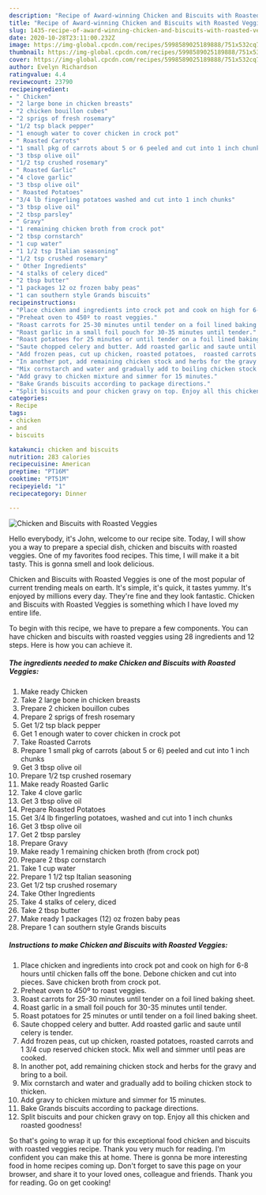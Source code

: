 ```yaml
---
description: "Recipe of Award-winning Chicken and Biscuits with Roasted Veggies"
title: "Recipe of Award-winning Chicken and Biscuits with Roasted Veggies"
slug: 1435-recipe-of-award-winning-chicken-and-biscuits-with-roasted-veggies
date: 2020-10-28T23:11:00.232Z
image: https://img-global.cpcdn.com/recipes/5998589025189888/751x532cq70/chicken-and-biscuits-with-roasted-veggies-recipe-main-photo.jpg
thumbnail: https://img-global.cpcdn.com/recipes/5998589025189888/751x532cq70/chicken-and-biscuits-with-roasted-veggies-recipe-main-photo.jpg
cover: https://img-global.cpcdn.com/recipes/5998589025189888/751x532cq70/chicken-and-biscuits-with-roasted-veggies-recipe-main-photo.jpg
author: Evelyn Richardson
ratingvalue: 4.4
reviewcount: 23790
recipeingredient:
- " Chicken"
- "2 large bone in chicken breasts"
- "2 chicken bouillon cubes"
- "2 sprigs of fresh rosemary"
- "1/2 tsp black pepper"
- "1 enough water to cover chicken in crock pot"
- " Roasted Carrots"
- "1 small pkg of carrots about 5 or 6 peeled and cut into 1 inch chunks"
- "3 tbsp olive oil"
- "1/2 tsp crushed rosemary"
- " Roasted Garlic"
- "4 clove garlic"
- "3 tbsp olive oil"
- " Roasted Potatoes"
- "3/4 lb fingerling potatoes washed and cut into 1 inch chunks"
- "3 tbsp olive oil"
- "2 tbsp parsley"
- " Gravy"
- "1 remaining chicken broth from crock pot"
- "2 tbsp cornstarch"
- "1 cup water"
- "1 1/2 tsp Italian seasoning"
- "1/2 tsp crushed rosemary"
- " Other Ingredients"
- "4 stalks of celery diced"
- "2 tbsp butter"
- "1 packages 12 oz frozen baby peas"
- "1 can southern style Grands biscuits"
recipeinstructions:
- "Place chicken and ingredients into crock pot and cook on high for 6-8 hours until chicken falls off the bone. Debone chicken and cut into pieces. Save chicken broth from crock pot."
- "Preheat oven to 450º to roast veggies."
- "Roast carrots for 25-30 minutes until tender on a foil lined baking sheet."
- "Roast garlic in a small foil pouch for 30-35 minutes until tender."
- "Roast potatoes for 25 minutes or until tender on a foil lined baking sheet."
- "Saute chopped celery and butter. Add roasted garlic and saute until celery is tender."
- "Add frozen peas, cut up chicken, roasted potatoes,  roasted carrots and 1 3/4 cup reserved chicken stock. Mix well and simmer until peas are cooked."
- "In another pot, add remaining chicken stock and herbs for the gravy and bring to a boil."
- "Mix cornstarch and water and gradually add to boiling chicken stock to thicken."
- "Add gravy to chicken mixture and simmer for 15 minutes."
- "Bake Grands biscuits according to package directions."
- "Split biscuits and pour chicken gravy on top. Enjoy all this chicken and roasted goodness!"
categories:
- Recipe
tags:
- chicken
- and
- biscuits

katakunci: chicken and biscuits 
nutrition: 283 calories
recipecuisine: American
preptime: "PT16M"
cooktime: "PT51M"
recipeyield: "1"
recipecategory: Dinner

---
```



![Chicken and Biscuits with Roasted Veggies](https://img-global.cpcdn.com/recipes/5998589025189888/751x532cq70/chicken-and-biscuits-with-roasted-veggies-recipe-main-photo.jpg)

Hello everybody, it's John, welcome to our recipe site. Today, I will show you a way to prepare a special dish, chicken and biscuits with roasted veggies. One of my favorites food recipes. This time, I will make it a bit tasty. This is gonna smell and look delicious.

Chicken and Biscuits with Roasted Veggies is one of the most popular of current trending meals on earth. It's simple, it's quick, it tastes yummy. It's enjoyed by millions every day. They're fine and they look fantastic. Chicken and Biscuits with Roasted Veggies is something which I have loved my entire life.




To begin with this recipe, we have to prepare a few components. You can have chicken and biscuits with roasted veggies using 28 ingredients and 12 steps. Here is how you can achieve it.

<!--inarticleads1-->

##### The ingredients needed to make Chicken and Biscuits with Roasted Veggies:

1. Make ready  Chicken
1. Take 2 large bone in chicken breasts
1. Prepare 2 chicken bouillon cubes
1. Prepare 2 sprigs of fresh rosemary
1. Get 1/2 tsp black pepper
1. Get 1 enough water to cover chicken in crock pot
1. Take  Roasted Carrots
1. Prepare 1 small pkg of carrots (about 5 or 6) peeled and cut into 1 inch chunks
1. Get 3 tbsp olive oil
1. Prepare 1/2 tsp crushed rosemary
1. Make ready  Roasted Garlic
1. Take 4 clove garlic
1. Get 3 tbsp olive oil
1. Prepare  Roasted Potatoes
1. Get 3/4 lb fingerling potatoes, washed and cut into 1 inch chunks
1. Get 3 tbsp olive oil
1. Get 2 tbsp parsley
1. Prepare  Gravy
1. Make ready 1 remaining chicken broth (from crock pot)
1. Prepare 2 tbsp cornstarch
1. Take 1 cup water
1. Prepare 1 1/2 tsp Italian seasoning
1. Get 1/2 tsp crushed rosemary
1. Take  Other Ingredients
1. Take 4 stalks of celery, diced
1. Take 2 tbsp butter
1. Make ready 1 packages (12) oz frozen baby peas
1. Prepare 1 can southern style Grands biscuits




<!--inarticleads2-->

##### Instructions to make Chicken and Biscuits with Roasted Veggies:

1. Place chicken and ingredients into crock pot and cook on high for 6-8 hours until chicken falls off the bone. Debone chicken and cut into pieces. Save chicken broth from crock pot.
1. Preheat oven to 450º to roast veggies.
1. Roast carrots for 25-30 minutes until tender on a foil lined baking sheet.
1. Roast garlic in a small foil pouch for 30-35 minutes until tender.
1. Roast potatoes for 25 minutes or until tender on a foil lined baking sheet.
1. Saute chopped celery and butter. Add roasted garlic and saute until celery is tender.
1. Add frozen peas, cut up chicken, roasted potatoes,  roasted carrots and 1 3/4 cup reserved chicken stock. Mix well and simmer until peas are cooked.
1. In another pot, add remaining chicken stock and herbs for the gravy and bring to a boil.
1. Mix cornstarch and water and gradually add to boiling chicken stock to thicken.
1. Add gravy to chicken mixture and simmer for 15 minutes.
1. Bake Grands biscuits according to package directions.
1. Split biscuits and pour chicken gravy on top. Enjoy all this chicken and roasted goodness!




So that's going to wrap it up for this exceptional food chicken and biscuits with roasted veggies recipe. Thank you very much for reading. I'm confident you can make this at home. There is gonna be more interesting food in home recipes coming up. Don't forget to save this page on your browser, and share it to your loved ones, colleague and friends. Thank you for reading. Go on get cooking!
